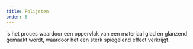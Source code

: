 ```yaml
---
title: Polijsten
order: 6
---
```


is het proces waardoor een oppervlak van een materiaal glad en glanzend gemaakt wordt, waardoor het een sterk spiegelend effect verkrijgt.
